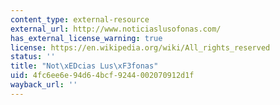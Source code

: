 ```yaml
---
content_type: external-resource
external_url: http://www.noticiaslusofonas.com/
has_external_license_warning: true
license: https://en.wikipedia.org/wiki/All_rights_reserved
status: ''
title: "Not\xEDcias Lus\xF3fonas"
uid: 4fc6ee6e-94d6-4bcf-9244-002070912d1f
wayback_url: ''
---
```

